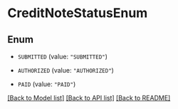 # CreditNoteStatusEnum

## Enum


* `SUBMITTED` (value: `"SUBMITTED"`)

* `AUTHORIZED` (value: `"AUTHORIZED"`)

* `PAID` (value: `"PAID"`)


[[Back to Model list]](../README.md#documentation-for-models) [[Back to API list]](../README.md#documentation-for-api-endpoints) [[Back to README]](../README.md)


